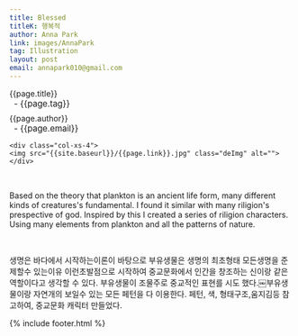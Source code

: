 ```yaml
---
title: Blessed
titleK: 행복적
author: Anna Park
link: images/AnnaPark
tag: Illustration
layout: post
email: annapark010@gmail.com
---	
```


<div class="container">

<div class="deDep">
{{page.title}}<br>
<p style="font-size:15px; margin:0px; padding:0px 0px 0px 8px; margin:0px 0px 8px 0px;">- {{page.tag}}</p>
{{page.author}}<br>
<p style="font-size:15px; margin:0px; padding:0px 0px 0px 8px;">- {{page.email}}</p>
</div>


<div class="row" class="imgcolor">
	
	<div class="col-xs-4">
	<img src="{{site.baseurl}}/{{page.link}}.jpg" class="deImg" alt=""></div>
	
</div>
<br>

<div class="det lato">



Based on the theory that plankton is an ancient life form, many different kinds of creatures's fundamental. I found it similar with many riligion's prespective of god.  Inspired by this I created a series of riligion characters. Using many elements from plankton and all the patterns of nature.



</div>

<br>

<div class="noto">

생명은 바다에서 시작하는이론이 바탕으로 부유생물은 생명의 최초형태
모든생명을 준제할수 있는이유
이런초발점으로 시작하여 
중교문화에서 인간을 창조하는 신이랑 같은 역할이다고 생각할 수 있다. 부유생물이 조물주로 중교적인 표현를 시도 했다.￼부유생물이랑 자연개의 보일수 있는 모든 페턴을 다 이용한다. 페턴, 색, 형태구조,움지김등 참고하여, 중교문화 캐릭터 만들었다. 


</div>


	

</div> 

{% include footer.html %}